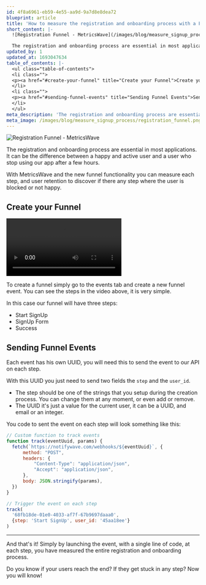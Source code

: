 ```yaml
---
id: 4f8a6961-eb59-4e55-aa9d-9a7d8e8dea72
blueprint: article
title: 'How to measure the registration and onboarding process with a Funnel?'
short_content: |-
  ![Registration Funnel - MetricsWave](/images/blog/measure_signup_process/registration_funnel.png)

  The registration and onboarding process are essential in most applications. It can be the difference between a happy and active user and a user who stop using our app after a few hours. Measure it, and improve it with a custom Funnel.
updated_by: 1
updated_at: 1693047634
table_of_contents: |-
  <ul class="table-of-contents">
  <li class="">
  <p><a href="#create-your-funnel" title="Create your Funnel">Create your Funnel</a></p>
  </li>
  <li class="">
  <p><a href="#sending-funnel-events" title="Sending Funnel Events">Sending Funnel Events</a></p>
  </li>
  </ul>
meta_description: 'The registration and onboarding process are essential in most applications. It can be the difference between a happy and active user or not.'
meta_image: /images/blog/measure_signup_process/registration_funnel.png
---
```

![Registration Funnel - MetricsWave](/images/blog/measure_signup_process/registration_funnel.png)

The registration and onboarding process are essential in most applications. It can be the difference between a happy and active user and a user who stop using our app after a few hours.

With MetricsWave and the new funnel functionality you can measure each step, and user retention to discover if there any step where the user is blocked or not happy.

## Create your Funnel

<video src="/images/blog/measure_signup_process/create_funnel_metricswave.mp4" controls="controls" style="max-width: 100%; height: auto">
</video>

To create a funnel simply go to the events tab and create a new funnel event. You can see the steps in the video above, it is very simple.

In this case our funnel will have three steps:

- Start SignUp
- SignUp Form
- Success

## Sending Funnel Events

Each event has his own UUID, you will need this to send the event to our API on each step.

With this UUID you just need to send two fields the `step` and the `user_id`. 

- The step should be one of the strings that you setup during the creation process. You can change them at any moment, or even add or remove.
- The UUID it's just a value for the current user, it can be a UUID, and email or an integer.

You code to sent the event on each step will look something like this:

```js
// Custom function to track events
function track(eventUuid, params) {
  fetch(`https://notifywave.com/webhooks/${eventUuid}`, {
      method: "POST",
      headers: {
          "Content-Type": "application/json",
          "Accept": "application/json",
      },
      body: JSON.stringify(params),
  })
}

// Trigger the event on each step
track(
  '68fb18de-01e0-4033-af7f-67b9697daaa0',
  {step: 'Start SignUp', user_id: '45aa18ee'}
)
```

---

And that's it! Simply by launching the event, with a single line of code, at each step, you have measured the entire registration and onboarding process.

Do you know if your users reach the end? If they get stuck in any step? Now you will know!